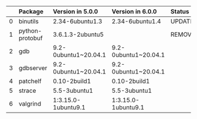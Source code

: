 <!-- markdown-link-check-disable -->

|    | Package         | Version in 5.0.0     | Version in 6.0.0     | Status   |
|---:|:----------------|:---------------------|:---------------------|:---------|
|  0 | binutils        | 2.34-6ubuntu1.3      | 2.34-6ubuntu1.4      | UPDATED  |
|  1 | python-protobuf | 3.6.1.3-2ubuntu5     |                      | REMOVED  |
|  2 | gdb             | 9.2-0ubuntu1~20.04.1 | 9.2-0ubuntu1~20.04.1 |          |
|  3 | gdbserver       | 9.2-0ubuntu1~20.04.1 | 9.2-0ubuntu1~20.04.1 |          |
|  4 | patchelf        | 0.10-2build1         | 0.10-2build1         |          |
|  5 | strace          | 5.5-3ubuntu1         | 5.5-3ubuntu1         |          |
|  6 | valgrind        | 1:3.15.0-1ubuntu9.1  | 1:3.15.0-1ubuntu9.1  |          |